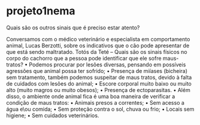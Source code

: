 # projeto1nema
Quais são os outros sinais que é preciso estar atento?

Conversamos com o médico veterinário e especialista em comportamento animal, Lucas Berzotti, sobre os indicativos que o cão pode apresentar de que está sendo maltratado.
Totós da Teté – Quais são os sinais físicos no corpo do cachorro que a pessoa pode identificar que ele sofre maus-tratos?
    • Podemos procurar por lesões diversas, pensando em possíveis agressões que animal possa ter sofrido;
    • Presença de miíases (bicheira) sem tratamento, também podemos suspeitar de maus tratos, devido à falta de cuidados com lesões do animal;
    • Escore corporal muito baixo ou muito alto (muito magros ou muito obesos);
    • Presença de ectoparasitas.
    • Além disso, o ambiente onde animal fica é uma boa maneira de verificar a condição de maus tratos:
    • Animais presos a correntes;
    • Sem acesso a água e\ou comida;
    • Sem proteção contra o sol, chuva ou frio;
    • Locais sem higiene;
    • Sem cuidados veterinários.

